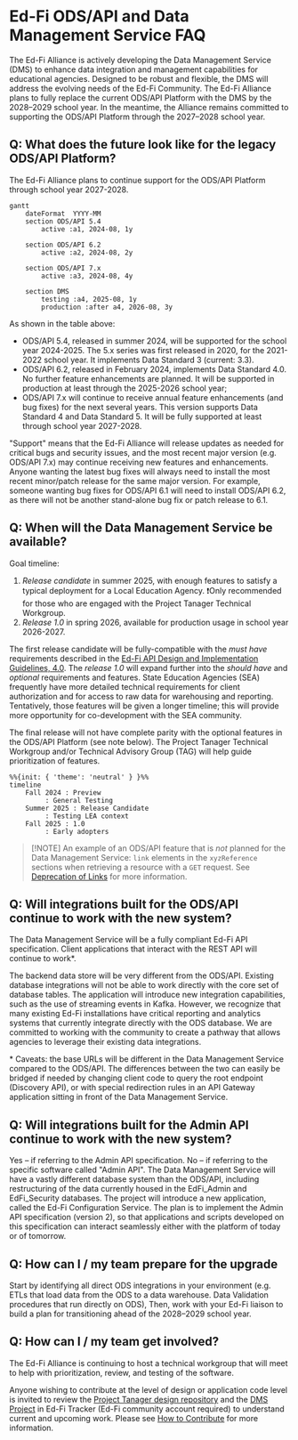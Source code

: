 # Ed-Fi ODS/API and Data Management Service FAQ

The Ed-Fi Alliance is actively developing the Data Management Service (DMS) to
enhance data integration and management capabilities for educational agencies.
Designed to be robust and flexible, the DMS will address the evolving needs of
the Ed-Fi Community. The Ed-Fi Alliance plans to fully replace the current
ODS/API Platform with the DMS by the 2028–2029 school year. In the meantime, the
Alliance remains committed to supporting the ODS/API Platform through the
2027–2028 school year.

## Q: What does the future look like for the legacy ODS/API Platform?

The Ed-Fi Alliance plans to continue support for the ODS/API Platform through
school year 2027-2028.

```mermaid
gantt
    dateFormat  YYYY-MM
    section ODS/API 5.4
        active :a1, 2024-08, 1y

    section ODS/API 6.2
        active :a2, 2024-08, 2y

    section ODS/API 7.x
        active :a3, 2024-08, 4y

    section DMS
        testing :a4, 2025-08, 1y
        production :after a4, 2026-08, 3y
```

As shown in the table above:

* ODS/API 5.4, released in summer 2024, will be supported for the school year
  2024-2025. The 5.x series was first released in 2020, for the 2021-2022 school
  year. It implements Data Standard 3 (current: 3.3).
* ODS/API 6.2, released in February 2024, implements Data Standard 4.0. No
  further feature enhancements are planned. It will be supported in production
  at least through the 2025-2026 school year;
* ODS/API 7.x will continue to receive annual feature enhancements (and bug
  fixes) for the next several years. This version supports Data Standard 4 and
  Data Standard 5. It will be fully supported at least through school year
  2027-2028.

"Support" means that the Ed-Fi Alliance will release updates as needed for
critical bugs and security issues, and the most recent major version (e.g.
ODS/API 7.x) may continue receiving new features and enhancements. Anyone
wanting the latest bug fixes will always need to install the most recent
minor/patch release for the same major version. For example, someone wanting bug
fixes for ODS/API 6.1 will need to install ODS/API 6.2, as there will not be
another stand-alone bug fix or patch release to 6.1.

## Q: When will the Data Management Service be available?

Goal timeline:

1. _Release candidate_ in summer 2025, with enough features to satisfy a typical
   deployment for a Local Education Agency. :exclamation:Only recommended for
   those who are engaged with the Project Tanager Technical Workgroup.
2. _Release 1.0_ in spring 2026, available for production usage in school year
   2026-2027.

The first release candidate will be fully-compatible with the _must have_
requirements described in the [Ed-Fi API Design and Implementation Guidelines,
4.0](https://docs.ed-fi.org/reference/data-exchange/api-guidelines/design-and-implementation-guidelines/).
The _release 1.0_ will expand further into the _should have_ and _optional_
requirements and features. State Education Agencies (SEA) frequently have more
detailed technical requirements for client authorization and for access to raw
data for warehousing and reporting. Tentatively, those features will be given a
longer timeline; this will provide more opportunity for co-development with the
SEA community.

The final release will not have complete parity with the optional features in
the ODS/API Platform (see note below). The Project Tanager Technical Workgroup
and/or Technical Advisory Group (TAG) will help guide prioritization of
features.

```mermaid
%%{init: { 'theme': 'neutral' } }%%
timeline
    Fall 2024 : Preview
         : General Testing
    Summer 2025 : Release Candidate
         : Testing LEA context
    Fall 2025 : 1.0
         : Early adopters
```

> [!NOTE] An example of an ODS/API feature that is _not_ planned for the Data
> Management Service: `link` elements in the `xyzReference` sections when
> retrieving a resource with a `GET` request. See [Deprecation of
> Links](https://edfi.atlassian.net/wiki/spaces/EFAPIGUIDE/pages/133791871/GET+Requests#Deprecation-of-Links)
> for more information.

## Q: Will integrations built for the ODS/API continue to work with the new system?

The Data Management Service will be a fully compliant Ed-Fi API specification.
Client applications that interact with the REST API will continue to work*.

The backend data store will be very different from the ODS/API. Existing
database integrations will not be able to work directly with the core set of
database tables. The application will introduce new integration capabilities,
such as the use of streaming events in Kafka. However, we recognize that many
existing Ed-Fi installations have critical reporting and analytics systems that
currently integrate directly with the ODS database. We are committed to working
with the community to create a pathway that allows agencies to leverage their
existing data integrations.

\* Caveats: the base URLs will be different in the Data Management Service
compared to the ODS/API. The differences between the two can easily be bridged
if needed by changing client code to query the root endpoint (Discovery API), or
with special redirection rules in an API Gateway application sitting in front of
the Data Management Service.

## Q: Will integrations built for the Admin API continue to work with the new system?

Yes – if referring to the Admin API specification. No – if referring to the
specific software called "Admin API". The Data Management Service will have a
vastly different database system than the ODS/API, including restructuring of
the data currently housed in the EdFi_Admin and EdFi_Security databases. The
project will introduce a new application, called the Ed-Fi Configuration
Service. The plan is to implement the Admin API specification (version 2), so
that applications and scripts developed on this specification can interact
seamlessly either with the platform of today or of tomorrow.

## Q: How can I / my team prepare for the upgrade

Start by identifying all direct ODS integrations in your environment (e.g. ETLs
that load data from the ODS to a data warehouse. Data Validation procedures that
run directly on ODS), Then, work with your Ed-Fi liaison to build a plan for
transitioning ahead of the 2028–2029 school year.

## Q: How can I / my team get involved?

The Ed-Fi Alliance is continuing to host a technical workgroup that will meet to
help with prioritization, review, and testing of the software.

Anyone wishing to contribute at the level of design or application code level is
invited to review the [Project Tanager design repository](./) and the [DMS
Project](https://tracker.ed-fi.org/secure/RapidBoard.jspa?rapidView=261&view=planning&issueLimit=100)
in Ed-Fi Tracker (Ed-Fi community account required) to understand current and
upcoming work. Please see [How to Contribute](./CONTRIBUTING.md) for more
information.
